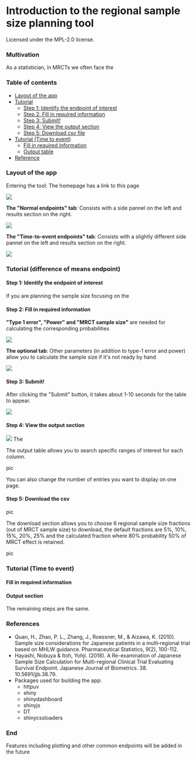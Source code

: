 # Introduction to the regional sample size planning tool
Licensed under the MPL-2.0 license.

### Multivation
As a statistician, in MRCTs we often face the 

### Table of contents
- [Layout of the app](#layout)
- [Tutorial](#tutorial1)
  - [Step 1: Identify the endpoint of interest](#identify) 
  - [Step 2: Fill in required information](#fill-in1) 
  - [Step 3: Submit!](#submit)
  - [Step 4: View the output section](#output1) 
  - [Step 5: Download csv file](#download-csv) 
- [Tutorial (Time to event)](#tutorial2) 
  - [Fill in required information](#fill-in2) 
  - [Output table](#output2) 
- [Reference](#reference) 

<h3 id="layout">Layout of the app</h3> 
Entering the tool: The homepage has a link to this page

![](image/layout1.PNG)


**The "Normal endpoints" tab**: Consists with a side pannel on the left and results section on the right.

<img src="image/layout1.PNG">

**The "Time-to-event endpoints" tab**: Consists with a slightly different side pannel on the left and results section on the right.

![](image/layout3.PNG)

<h3 id="tutorial1">Tutorial (difference of means endpoint)</h3> 

<h4 id="identify">Step 1: Identify the endpoint of interest</h4> 
If you are planning the sample size focusing on the 

<h4 id="fill-in1">Step 2: Fill in required information</h4> 

**"Type 1 error", "Power" and "MRCT sample size"** are needed for calculating the corresponding probabilities

![](image/tutnormal1.PNG)

**The optional tab**: Other parameters (in addition to type-1 error and power) allow you to calculate the sample size if it's not ready by hand

![](image/tutnormal2.PNG)

<h4 id="submit">Step 3: Submit! </h4>

After clicking the "Submit" button, it takes about 1-10 seconds for the table to appear.

![](image/tutnormal3.PNG)

<h4 id="output1">Step 4: View the output section</h4>

![](image/tutnormal3.PNG)
The 

The output table allows you to search specific ranges of interest for each column.

pic

You can also change the number of entries you want to display on one page.



<h4 id="download-csv">Step 5: Download the csv</h4>
pic

The download section allows you to choose 6 regional sample size fractions (out of MRCT sample size) to download, the default fractions are 5%, 10%, 15%, 20%, 25% and the calculated fraction where 80% probability 50% of MRCT effect is retained.

pic

<h3 id="tutorial2">Tutorial (Time to event)</h3> 

<h4 id="fill-in2">Fill in required information</h4>

<h4 id="output2">Output section</h4>

The remaining steps are the same.

<h3 id="reference">References</h3> 

- Quan, H., Zhao, P. L., Zhang, J., Roessner, M., & Aizawa, K. (2010). Sample size considerations for Japanese patients in a multi‐regional trial based on MHLW guidance. Pharmaceutical Statistics, 9(2), 100-112.
- Hayashi, Nobuya & Itoh, Yohji. (2018). A Re-examination of Japanese Sample Size Calculation for Multi-regional Clinical Trial Evaluating Survival Endpoint. Japanese Journal of Biometrics. 38. 10.5691/jjb.38.79. 
- Packages used for building the app: 
  - httpuv
  - shiny
  - shinydashboard
  - shinyjs
  - DT
  - shinycssloaders

### End
Features including plotting and other common endpoints will be added in the future

